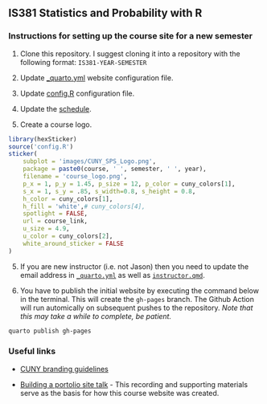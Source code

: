 
## IS381 Statistics and Probability with R

### Instructions for setting up the course site for a new semester

1.  Clone this repository. I suggest cloning it into a repository with
    the following format: `IS381-YEAR-SEMESTER`

2.  Update [\_quarto.yml](_quarto.yml) website configuration file.

3.  Update [config.R](config.R) configuration file.

4.  Update the [schedule](Schedule.xlsx).

5.  Create a course logo.

``` r
library(hexSticker)
source('config.R')
sticker(
    subplot = 'images/CUNY_SPS_Logo.png',
    package = paste0(course, ' ', semester, ' ', year),
    filename = 'course_logo.png',
    p_x = 1, p_y = 1.45, p_size = 12, p_color = cuny_colors[1], 
    s_x = 1, s_y = .85, s_width=0.8, s_height = 0.8,
    h_color = cuny_colors[1],
    h_fill = 'white',# cuny_colors[4],
    spotlight = FALSE,
    url = course_link,
    u_size = 4.9,
    u_color = cuny_colors[2],
    white_around_sticker = FALSE
)
```

5.  If you are new instructor (i.e. not Jason) then you need to update
    the email address in [`_quarto.yml`](_quarto.yml) as well as
    [`instructor.qmd`](instructor.qmd).

6.  You have to publish the initial website by executing the command
    below in the terminal. This will create the `gh-pages` branch. The
    Github Action will run automically on subsequent pushes to the
    repository. *Note that this may take a while to complete, be
    patient.*

``` bash
quarto publish gh-pages
```

### Useful links

- [CUNY branding
  guidelines](https://www.cuny.edu/wp-content/uploads/sites/4/page-assets/about/administration/offices/communications-marketing/university-identity/campus-logos/28283961_2-CUNY-SPS-Style-guide_110221_onepgr-2.pdf)

- [Building a portolio site
  talk](https://bryer.org/posts/2025-02-19-Github_Portfolio.html) - This
  recording and supporting materials serve as the basis for how this
  course website was created.
